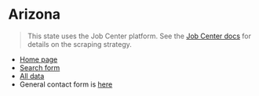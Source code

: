 # Arizona

> This state uses the Job Center platform. See the [Job Center docs](job_center.md)
> for details on the scraping strategy.

- [Home page](https://www.azjobconnection.gov)
- [Search form](https://www.azjobconnection.gov/search/warn_lookups/new)
- [All data][]
- General contact form is [here](https://arizonaatwork.com/contact)

[All data]: https://www.azjobconnection.gov/search/warn_lookups?utf8=%E2%9C%93&q%5Bemployer_name_cont%5D=&q%5Bmain_contact_contact_info_addresses_full_location_city_matches%5D=&q%5Bzipcode_code_start%5D=&q%5Bservice_delivery_area_id_eq%5D=&q%5Bnotice_on_gteq%5D=&q%5Bnotice_on_lteq%5D=&q%5Bnotice_eq%5D=&commit=Search

